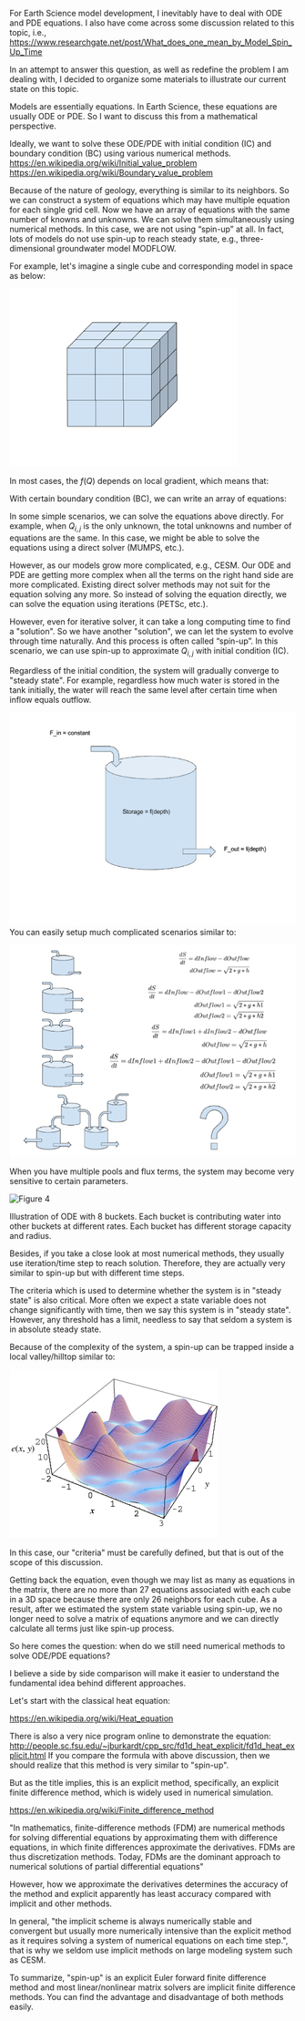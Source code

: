 For Earth Science model development, I inevitably have to deal with ODE and PDE equations. I also have come across some discussion related to this topic, i.e.,
https://www.researchgate.net/post/What_does_one_mean_by_Model_Spin_Up_Time

In an attempt to answer this question, as well as redefine the problem I am dealing with, I decided to organize some materials to illustrate our current state on this topic.

Models are essentially equations. In Earth Science, these equations are usually ODE or PDE. So I want to discuss this from a mathematical perspective.

Ideally, we want to solve these ODE/PDE with initial condition (IC) and boundary condition (BC) using various numerical methods.
https://en.wikipedia.org/wiki/Initial_value_problem
https://en.wikipedia.org/wiki/Boundary_value_problem

Because of the nature of geology, everything is similar to its neighbors. So we can construct a system of equations which may have multiple equation for each single grid cell. Now we have an array of equations with the same number of knowns and unknowns. We can solve them simultaneously using numerical methods. In this case, we are not using “spin-up” at all. In fact, lots of models do not use spin-up to reach steady state, e.g., three-dimensional groundwater model MODFLOW.

For example, let's imagine a single cube and corresponding model in space as below:

![Figure 1](https://github.com/changliao/changliao.github.io/blob/main/_figure/cube.png?raw=true)


In most cases, the $f(Q)$ depends on local gradient, which means that:


With certain boundary condition (BC), we can write an array of equations:



In some simple scenarios, we can solve the equations above directly. For example, when $Q_{i,j}$ is the only unknown, the total unknowns and number of equations are the same. In this case, we might be able to solve the equations using a direct solver (MUMPS, etc.).

However, as our models grow more complicated, e.g., CESM. Our ODE and PDE are getting more complex when all the terms on the right hand side are more complicated. Existing direct solver methods may not suit for the equation solving any more. So instead of solving the equation directly, we can solve the equation using iterations (PETSc, etc.).

However, even for iterative solver, it can take a long computing time to find a "solution". So we have another "solution", we can let the system to evolve through time naturally. And this process is often called “spin-up”. In this scenario, we can use spin-up to approximate $Q_{i,j}$ with initial condition (IC).

Regardless of the initial condition, the system will gradually converge to "steady state". For example, regardless how much water is stored in the tank initially, the water will reach the same level after certain time when inflow equals outflow.

![Figure 2](https://github.com/changliao/changliao.github.io/blob/main/_figure/water_tank.png?raw=true)
You can easily setup much complicated scenarios similar to:

![Figure 3](https://github.com/changliao/changliao.github.io/blob/main/_figure/ode-pde.png?raw=true)

When you have multiple pools and flux terms, the system may become very sensitive to certain parameters.

![Figure 4](https://github.com/changliao/changliao.github.io/blob/main/_figure/ode-simulator.gif?raw=true)

Illustration of ODE with 8 buckets. Each bucket is contributing water into other buckets at different rates. Each bucket has different storage capacity and radius.


Besides, if you take a close look at most numerical methods, they usually use iteration/time step to reach solution. Therefore, they are actually very similar to spin-up but with different time steps.

The criteria which is used to determine whether the system is in "steady state" is also critical. More often we expect a state variable does not change significantly with time, then we say this system is in "steady state". However, any threshold has a limit, needless to say that seldom a system is in absolute steady state.

Because of the complexity of the system, a spin-up can be trapped inside a local valley/hilltop similar to:

![Figure 5](https://github.com/changliao/changliao.github.io/blob/main/_figure/global_optimization.png?raw=true)

In this case, our "criteria" must be carefully defined, but that is out of the scope of this discussion.

Getting back the equation, even though we may list as many as equations in the matrix, there are no more than 27 equations associated with each cube in a 3D space because there are only 26 neighbors for each cube. As a result, after we estimated the system state variable using spin-up, we no longer need to solve a matrix of equations anymore and we can directly calculate all terms just like spin-up process.

So here comes the question: when do we still need numerical methods to solve ODE/PDE equations?

I believe a side by side comparison will make it easier to understand the fundamental idea behind different approaches.

Let's start with the classical heat equation:

https://en.wikipedia.org/wiki/Heat_equation

There is also a very nice program online to demonstrate the equation:
http://people.sc.fsu.edu/~jburkardt/cpp_src/fd1d_heat_explicit/fd1d_heat_explicit.html
If you compare the formula with above discussion, then we should realize that this method is very similar to "spin-up".

But as the title implies, this is an explicit method, specifically, an explicit finite difference method, which is widely used in numerical simulation.

https://en.wikipedia.org/wiki/Finite_difference_method

"In mathematics, finite-difference methods (FDM) are numerical methods for solving differential equations by approximating them with difference equations, in which finite differences approximate the derivatives. FDMs are thus discretization methods. Today, FDMs are the dominant approach to numerical solutions of partial differential equations"

However, how we approximate the derivatives determines the accuracy of the method and explicit apparently has least accuracy compared with implicit and other methods.

In general, "the implicit scheme is always numerically stable and convergent but usually more numerically intensive than the explicit method as it requires solving a system of numerical equations on each time step.", that is why we seldom use implicit methods on large modeling system such as CESM.

To summarize, "spin-up" is an explicit Euler forward finite difference method and most linear/nonlinear matrix solvers are implicit finite difference methods.
You can find the advantage and disadvantage of both methods easily.



